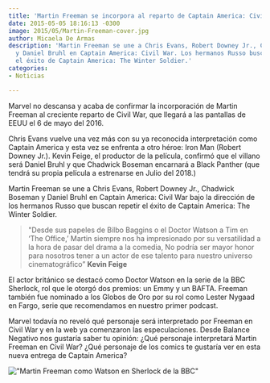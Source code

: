 ```yaml
---
title: 'Martin Freeman se incorpora al reparto de Captain America: Civil War'
date: 2015-05-05 18:16:13 -0300
image: 2015/05/Martin-Freeman-cover.jpg
author: Micaela De Armas
description: 'Martin Freeman se une a Chris Evans, Robert Downey Jr., Chadwick Boseman
  y Daniel Bruhl en Captain America: Civil War. Los hermanos Russo buscan repetir
  el éxito de Captain America: The Winter Soldier.'
categories:
- Noticias

---
```

Marvel no descansa y acaba de confirmar la incorporación de Martin Freeman al creciente reparto de Civil War, que llegará a las pantallas de EEUU el 6 de mayo del 2016.

Chris Evans vuelve una vez más con su ya reconocida interpretación como Captain America y esta vez se enfrenta a otro héroe: Iron Man (Robert Downey Jr.).
Kevin Feige, el productor de la película, confirmó que el villano será Daniel Bruhl y que Chadwick Boseman encarnará a Black Panther (que tendrá su propia película a estrenarse en Julio del 2018.)

Martin Freeman se une a Chris Evans, Robert Downey Jr., Chadwick Boseman y Daniel Bruhl en Captain America: Civil War bajo la dirección de los hermanos Russo que buscan repetir el éxito de Captain America: The Winter Soldier.

> "Desde sus papeles de Bilbo Baggins o el Doctor Watson a Tim en ‘The Office,’ Martin siempre nos ha impresionado por su versatilidad a la hora de pasar del drama a la comedia, No podría ser mayor honor para nosotros tener a un actor de ese talento para nuestro universo cinematográfico”
> **Kevin Feige**

El actor británico se destacó como Doctor Watson en la serie de la BBC Sherlock, rol que le otorgó dos premios: un Emmy y un BAFTA. Freeman también fue nominado a los Globos de Oro por su rol como Lester Nygaad en Fargo, serie que recomendamos en nuestro primer podcast.

Marvel todavía no reveló qué personaje será interpretado por Freeman en Civil War y en la web ya comenzaron las especulaciones. Desde Balance Negativo nos gustaría saber tu opinión: ¿Qué personaje interpretará Martin Freeman en Civil War? ¿Qué personaje de los comics te gustaría ver en esta nueva entrega de Captain America?

!["Martin Freeman como Watson en Sherlock de la BBC"](/img/2015/05/sherlock-martin-freeman.jpg "Martin Freeman como Watson en Sherlock de la BBC")